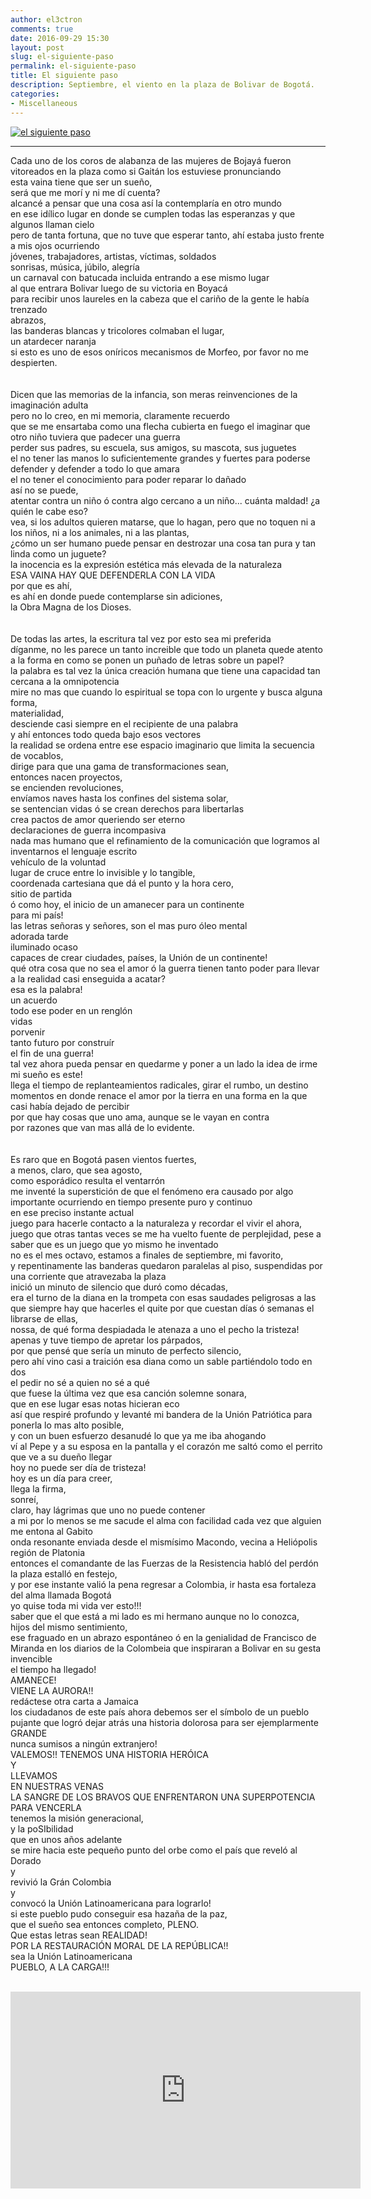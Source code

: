 ```yaml
---
author: el3ctron
comments: true
date: 2016-09-29 15:30
layout: post
slug: el-siguiente-paso
permalink: el-siguiente-paso
title: El siguiente paso
description: Septiembre, el viento en la plaza de Bolivar de Bogotá.
categories:
- Miscellaneous
---
```


[![el siguiente paso](/wp-content/uploads/por_tema/politica/paz.jpg)](/el-siguiente-paso "Septiembre, el viento en la plaza de Bolivar de Bogotá. ... [CLICK PARA ENTRAR AL ARTÍCULO]")

<!-- more -->
---
Cada uno de los coros de alabanza de las mujeres de Bojayá fueron vitoreados en la plaza como si Gaitán los estuviese pronunciando<br>
esta vaina tiene que ser un sueño,<br>
será que me morí y ni me dí cuenta?<br>
alcancé a pensar que una cosa así la contemplaría en otro mundo<br>
en ese idílico lugar en donde se cumplen todas las esperanzas y que algunos llaman cielo<br>
pero de tanta fortuna, que no tuve que esperar tanto, ahí estaba justo frente a mis ojos ocurriendo<br>
jóvenes, trabajadores, artistas, víctimas, soldados<br>
sonrisas, música, júbilo, alegría<br>
un carnaval con batucada incluida entrando a ese mismo lugar<br>
al que entrara Bolivar luego de su victoria en Boyacá<br>
para recibir unos laureles en la cabeza que el cariño de la gente le había trenzado<br>
abrazos,<br>
las banderas blancas y tricolores colmaban el lugar,<br>
un atardecer naranja<br>
si esto es uno de esos oníricos mecanismos de Morfeo, por favor no me despierten.<br>
<br>
<br>
Dicen que las memorias de la infancia, son meras reinvenciones de la imaginación adulta<br>
pero no lo creo, en mi memoria, claramente recuerdo<br>
que se me ensartaba como una flecha cubierta en fuego el imaginar que otro niño tuviera que padecer una guerra<br>
perder sus padres, su escuela, sus amigos, su mascota, sus juguetes<br>
el no tener las manos lo suficientemente grandes y fuertes para poderse defender y defender a todo lo que amara<br>
el no tener el conocimiento para poder reparar lo dañado<br>
así no se puede,<br>
atentar contra un niño ó contra algo cercano a un niño... cuánta maldad! ¿a quién le cabe eso?<br>
vea, si los adultos quieren matarse, que lo hagan, pero que no toquen ni a los niños, ni a los animales, ni a las plantas,<br>
¿cómo un ser humano puede pensar en destrozar una cosa tan pura y tan linda como un juguete?<br>
la inocencia es la expresión estética más elevada de la naturaleza<br>
ESA VAINA HAY QUE DEFENDERLA CON LA VIDA<br>
por que es ahí,<br>
es ahí en donde puede contemplarse sin adiciones,<br>
la Obra Magna de los Dioses.<br>
<br>
<br>
De todas las artes, la escritura tal vez por esto sea mi preferida<br>
díganme, no les parece un tanto increible que todo un planeta quede atento a la forma en como se ponen un puñado de letras sobre un papel?<br>
la palabra es tal vez la única creación humana que tiene una capacidad tan cercana a la omnipotencia<br>
mire no mas que cuando lo espiritual se topa con lo urgente y busca alguna forma,<br>
materialidad,<br>
desciende casi siempre en el recipiente de una palabra<br>
y ahí entonces todo queda bajo esos vectores<br>
la realidad se ordena entre ese espacio imaginario que limita la secuencia de vocablos,<br>
dirige para que una gama de transformaciones sean,<br>
entonces nacen proyectos,<br>
se encienden revoluciones,<br>
envíamos naves hasta los confines del sistema solar,<br>
se sentencian vidas ó se crean derechos para libertarlas<br>
crea pactos de amor queriendo ser eterno<br>
declaraciones de guerra incompasiva<br>
nada mas humano que el refinamiento de la comunicación que logramos al inventarnos el lenguaje escrito<br>
vehículo de la voluntad<br>
lugar de cruce entre lo invisible y lo tangible,<br>
coordenada cartesiana que dá el punto y la hora cero,<br>
sitio de partida<br>
ó como hoy, el inicio de un amanecer para un continente<br>
para mi país!<br>
las letras señoras y señores, son el mas puro óleo mental<br>
adorada tarde<br>
iluminado ocaso<br>
capaces de crear ciudades, países, la Unión de un continente!<br>
qué otra cosa que no sea el amor ó la guerra tienen tanto poder para llevar a la realidad casi enseguida a acatar?<br>
esa es la palabra!<br>
un acuerdo<br>
todo ese poder en un renglón<br>
vidas<br>
porvenir<br>
tanto futuro por construír<br>
el fin de una guerra!<br>
tal vez ahora pueda pensar en quedarme y poner a un lado la idea de irme<br>
mi sueño es este!<br>
llega el tiempo de replanteamientos radicales, girar el rumbo, un destino<br>
momentos en donde renace el amor por la tierra en una forma en la que casi había dejado de percibir<br>
por que hay cosas que uno ama, aunque se le vayan en contra<br>
por razones que van mas allá de lo evidente.<br>
<br>
<br>
Es raro que en Bogotá pasen vientos fuertes,<br>
a menos, claro, que sea agosto,<br>
como esporádico resulta el ventarrón<br>
me inventé la superstición de que el fenómeno era causado por algo importante ocurriendo en tiempo presente puro y continuo<br>
en ese preciso instante actual<br>
juego para hacerle contacto a la naturaleza y recordar el vivir el ahora,<br>
juego que otras tantas veces se me ha vuelto fuente de perplejidad, pese a saber que es un juego que yo mismo he inventado<br>
no es el mes octavo, estamos a finales de septiembre, mi favorito,<br>
y repentinamente las banderas quedaron paralelas al piso, suspendidas por una corriente que atravezaba la plaza<br>
inició un minuto de silencio que duró como décadas,<br>
era el turno de la diana en la trompeta con esas saudades peligrosas a las que siempre hay que hacerles el quite por que cuestan días ó semanas el librarse de ellas,<br>
nossa, de qué forma despiadada le atenaza a uno el pecho la tristeza!<br>
apenas y tuve tiempo de apretar los párpados,<br>
por que pensé que sería un minuto de perfecto silencio,<br>
pero ahí vino casi a traición esa diana como un sable partiéndolo todo en dos<br>
el pedir no sé a quien no sé a qué<br>
que fuese la última vez que esa canción solemne sonara,<br>
que en ese lugar esas notas hicieran eco<br>
así que respiré profundo y levanté mi bandera de la Unión Patriótica para ponerla lo mas alto posible,<br>
y con un buen esfuerzo desanudé lo que ya me iba ahogando<br>
ví al Pepe y a su esposa en la pantalla y el corazón me saltó como el perrito que ve a su dueño llegar<br>
hoy no puede ser día de tristeza!<br>
hoy es un día para creer,<br>
llega la firma,<br>
sonreí,<br>
claro, hay lágrimas que uno no puede contener<br>
a mi por lo menos se me sacude el alma con facilidad cada vez que alguien me entona al Gabito<br>
onda resonante enviada desde el mismísimo Macondo, vecina a Heliópolis región de Platonia<br>
entonces el comandante de las Fuerzas de la Resistencia habló del perdón<br>
la plaza estalló en festejo,<br>
y por ese instante valió la pena regresar a Colombia, ir hasta esa fortaleza del alma llamada Bogotá<br>
yo quise toda mi vida ver esto!!!<br>
saber que el que está a mi lado es mi hermano aunque no lo conozca,<br>
hijos del mismo sentimiento,<br>
ese fraguado en un abrazo espontáneo ó en la genialidad de Francisco de Miranda en los diarios de la Colombeia que inspiraran a Bolivar en su gesta invencible<br>
el tiempo ha llegado!<br>
AMANECE!<br>
VIENE LA AURORA!!<br>
redáctese otra carta a Jamaica<br>
los ciudadanos de este país ahora debemos ser el símbolo de un pueblo pujante que logró dejar atrás una historia dolorosa para ser ejemplarmente GRANDE<br>
nunca sumisos a ningún extranjero!<br>
VALEMOS!! TENEMOS UNA HISTORIA HERÓICA<br>
Y<br>
LLEVAMOS<br>
EN NUESTRAS VENAS<br>
LA SANGRE DE LOS BRAVOS QUE ENFRENTARON UNA SUPERPOTENCIA PARA VENCERLA<br>
tenemos la misión generacional,<br>
y la poSIbilidad<br>
que en unos años adelante<br>
se mire hacia este pequeño punto del orbe como el país que reveló al Dorado<br>
y<br>
revivió la Grán Colombia<br>
y<br>
convocó la Unión Latinoamericana para lograrlo!<br>
si este pueblo pudo conseguir esa hazaña de la paz,<br>
que el sueño sea entonces completo, PLENO.<br>
Que estas letras sean REALIDAD!<br>
POR LA RESTAURACIÓN MORAL DE LA REPÚBLICA!!<br>
sea la Unión Latinoamericana<br>
PUEBLO, A LA CARGA!!!
<br><br>
<iframe width="560" height="315" src="https://www.youtube.com/embed/GBF1sEqGzGw" frameborder="0" allowfullscreen></iframe><br>
<br><br><br>
